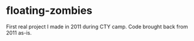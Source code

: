 # floating-zombies
 First real project I made in 2011 during CTY camp. Code brought back from 2011 as-is.
